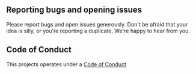 ## Reporting bugs and opening issues

Please report bugs and open issues generously. Don't be afraid that your idea is silly, or you're reporting a duplicate. We're happy to hear from you.

## Code of Conduct 

This projects operates under a [Code of Conduct](https://github.com/labhr/octohatrack/blob/master/code-of-conduct.md)
